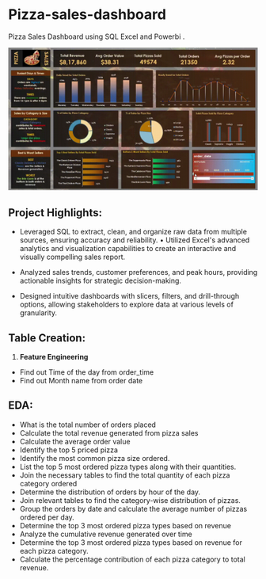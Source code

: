 # Pizza-sales-dashboard
Pizza Sales Dashboard using SQL Excel and Powerbi .

![dashboard-animation](<./DemoPizzaSales.gif>)


## Project Highlights:
* Leveraged SQL to extract, clean, and organize raw data from multiple sources, ensuring accuracy and reliability. • Utilized Excel's advanced analytics and visualization capabilities to create an interactive and visually compelling sales report.

* Analyzed sales trends, customer preferences, and peak hours, providing actionable insights for strategic decision-making.

* Designed intuitive dashboards with slicers, filters, and drill-through options, allowing stakeholders to explore data at various levels of granularity.

## Table Creation:

1. **Feature Engineering** 

- Find out Time of the day from order_time
- Find out Month name from order date

## EDA:

- What is the total number of orders placed
- Calculate the total revenue generated from pizza sales
- Calculate the average order value
- Identify the top 5 priced pizza
- Identify the most common pizza size ordered.
- List the top 5 most ordered pizza types along with their quantities.
- Join the necessary tables to find the total quantity of each pizza category ordered
- Determine the distribution of orders by hour of the day.
- Join relevant tables to find the category-wise distribution of pizzas.
- Group the orders by date and calculate the average number of pizzas ordered per day.
- Determine the top 3 most ordered pizza types based on revenue
- Analyze the cumulative revenue generated over time
- Determine the top 3 most ordered pizza types based on revenue for each pizza category.
- Calculate the percentage contribution of each pizza category to total revenue.